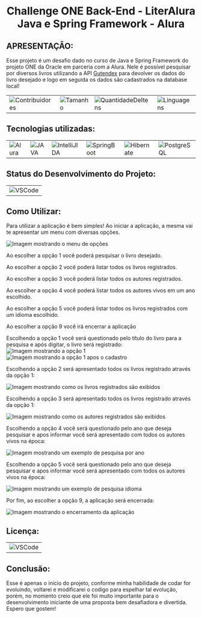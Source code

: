 <h1 align="center">
Challenge ONE Back-End - LiterAlura<br>
Java e Spring Framework - Alura
</h1>
<div><h2>APRESENTAÇÃO:</h2>
<p>Esse projeto é um desafio dado no curso de Java e Spring Framework do projeto ONE da Oracle em parceria com a Alura.
Nele é possível pesquisar por diversos livros utilizando a API <a href="https://www.example.com](https://gutendex.com">Gutendex</a> para devolver os dados do livro desejado e logo
em seguida os dados são cadastrados na database local!
</div>

<table align="center">
    <tr>
<td><img alt="Contribuidores" src="https://img.shields.io/github/contributors/Wesleykfg/Challenge-One01-Conversor-de-moedas?style=for-the-badge"/></td>
<td><img alt="Tamanho" src="https://img.shields.io/github/languages/code-size/Wesleykfg/Challenge-One01-Conversor-de-moedas?style=for-the-badge"/></td>
<td><img alt="QuantidadeDeItens" src="https://img.shields.io/github/directory-file-count/Wesleykfg/Challenge-One01-Conversor-de-moedas?style=for-the-badge"/></td>
<td><img alt="Linguagens" src="https://img.shields.io/github/languages/count/Wesleykfg/Challenge-One01-Conversor-de-moedas?style=for-the-badge"/></td>
    </tr>
</table>

<div><h2>Tecnologias utilizadas:</h2>
 
 <table align="center">
    <tr>
        <td><img alt="Alura" src="https://custom-icon-badges.demolab.com/badge/Alura-001332?logo=alura-white&logoColor=fff"/></td>
        <td><img alt="JAVA" src="https://img.shields.io/badge/Java-%23ED8B00.svg?logo=openjdk&logoColor=white"/></td>
        <td><img alt="IntelliJIDA" src="https://img.shields.io/badge/IntelliJIDEA-000000.svg?logo=intellij-idea&logoColor=white"/></td>
      <td><img alt="SpringBoot" src="https://img.shields.io/badge/Spring%20Boot-6DB33F?logo=springboot&logoColor=fff"/></td>
      <td><img alt="Hibernate" src="https://img.shields.io/badge/Hibernate-59666C?logo=hibernate&logoColor=fff"/></td>
      <td><img alt="PostgreSQL" src="https://img.shields.io/badge/Postgres-%23316192.svg?logo=postgresql&logoColor=white"/></td>
    </tr>
</table>


<div><h2>Status do Desenvolvimento do Projeto:</h2>
 
 <table align="center">
    <tr>
        <td><img alt="VSCode" src="https://img.shields.io/badge/Status%20-%20EM%20DESENVOLVIMENTO%20-%20green?style=for-the-badge"/></td>
    </tr>
</table>

<div><h2>Como Utilizar:</h2>
Para utilizar a aplicação é bem simples!
Ao iniciar a aplicação, a mesma vai te apresentar um menu com diversas opções.

![Imagem mostrando o menu de opções](https://github.com/user-attachments/assets/2813143b-12c1-423c-b63a-96c37e044de7)


<p>Ao escolher a opção 1 você poderá pesquisar o livro desejado.</p>
<p>Ao escolher a opção 2 você poderá listar todos os livros registrados.</p>
<p>Ao escolher a opção 3 você poderá listar todos os autores registrados.</p>
<p>Ao escolher a opção 4 você poderá listar todos os autores vivos em um ano escolhido.</p>
<p>Ao escolher a opção 5 você poderá listar todos os livros registrados com um idioma escolhido.</p>
<p>Ao escolher a opção 9 você irá encerrar a aplicação</p>

Escolhendo a opção 1 você será questionado pelo título do livro para a pesquisa e após digitar, o livro será registrado:
![Imagem mostrando a opção 1](https://github.com/user-attachments/assets/c8983656-3632-477b-9275-99bc5c52fd1a)<br>
![Imagem mostrando a opção 1 apos o cadastro](https://github.com/user-attachments/assets/b90f39d1-08e0-4ec2-8f96-0ccd2f757bdf)


Escolhendo a opção 2 será apresentado todos os livros registrado através da opção 1:

![Imagem mostrando como os livros registrados são exibidos](https://github.com/user-attachments/assets/e3442de7-6204-44de-bd3f-1c4631689796)

Escolhendo a opção 3 será apresentado todos os livros registrado através da opção 1:

![Imagem mostrando como os autores registrados são exibidos](https://github.com/user-attachments/assets/8b47818e-ad7a-47ed-a97d-79763a0311d1)

Escolhendo a opção 4 você será questionado pelo ano que deseja pesquisar e apos informar você será apresentado com todos os autores vivos na época:

![Imagem mostrando um exemplo de pesquisa por ano](https://github.com/user-attachments/assets/c071f63e-4d91-4441-b2ff-f09cb30dd2ad)

Escolhendo a opção 5 você será questionado pelo ano que deseja pesquisar e apos informar você será apresentado com todos os autores vivos na época:

![Imagem mostrando um exemplo de pesquisa idioma](https://github.com/user-attachments/assets/4d36a3e4-1e62-4b3c-9844-abd910054549)



Por fim, ao escolher a opção 9, a aplicação será encerrada:

![Imagem mostrando o encerramento da aplicação](https://github.com/user-attachments/assets/effa81d3-2080-41d8-9d38-3caea44b8efe)

</div>

<div><h2>Licença:</h2>
 
 <table align="center">
    <tr>
        <td><img alt="VSCode" src="https://img.shields.io/github/license/Wesleykfg/Challenge-One01-Conversor-de-moedas"/></td>
    </tr>
</table>

<div><h2>Conclusão:</h2>
Esse é apenas o início do projeto, conforme minha habilidade de codar for evoluindo, voltarei e modificarei o codigo para espelhar tal evolução, porém, no momento
creio que ele foi muito importante para o desenvolvimento iniciante de uma proposta bem desafiadora e divertida.
Espero que gostem!
</div>
